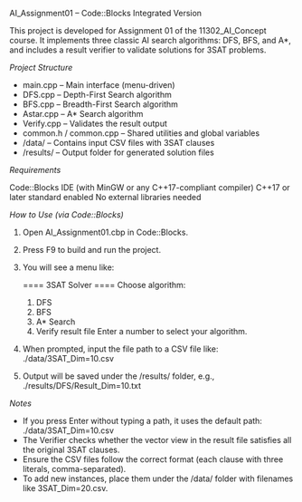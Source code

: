 AI_Assignment01 – Code::Blocks Integrated Version

This project is developed for Assignment 01 of the 11302_AI_Concept course.
It implements three classic AI search algorithms: DFS, BFS, and A*, and includes a result verifier to validate solutions for 3SAT problems.

*Project Structure*

- main.cpp – Main interface (menu-driven)
- DFS.cpp – Depth-First Search algorithm
- BFS.cpp – Breadth-First Search algorithm
- Astar.cpp – A* Search algorithm
- Verify.cpp – Validates the result output
- common.h / common.cpp – Shared utilities and global variables
- /data/ – Contains input CSV files with 3SAT clauses
- /results/ – Output folder for generated solution files

*Requirements*

Code::Blocks IDE (with MinGW or any C++17-compliant compiler)
C++17 or later standard enabled
No external libraries needed

*How to Use (via Code::Blocks)*

1. Open AI_Assignment01.cbp in Code::Blocks.
2. Press F9 to build and run the project.
3. You will see a menu like:

   ==== 3SAT Solver ====
   Choose algorithm:
   1. DFS
   2. BFS
   3. A* Search
   4. Verify result file
   Enter a number to select your algorithm.

4. When prompted, input the file path to a CSV file like:
      ./data/3SAT_Dim=10.csv
5. Output will be saved under the /results/ folder, e.g.,
      ./results/DFS/Result_Dim=10.txt

*Notes*

- If you press Enter without typing a path, it uses the default path:
    ./data/3SAT_Dim=10.csv
- The Verifier checks whether the vector view in the result file satisfies all the original 3SAT clauses.
- Ensure the CSV files follow the correct format (each clause with three literals, comma-separated).
- To add new instances, place them under the /data/ folder with filenames like 3SAT_Dim=20.csv.
